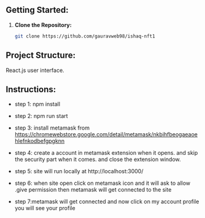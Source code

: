 ## Getting Started:

1.  **Clone the Repository:**

    ```bash
    git clone https://github.com/gauravweb98/ishaq-nft1
    ```

## Project Structure:

React.js user interface.

## Instructions:

- step 1: npm install

- step 2: npm run start

- step 3: install metamask from https://chromewebstore.google.com/detail/metamask/nkbihfbeogaeaoehlefnkodbefgpgknn

- step 4: create a account in metamask extension when it opens. and skip the security part when it comes. and close the extension window.

- step 5: site will run locally at http://localhost:3000/

- step 6: when site open click on metamask icon and it will ask to allow .give permission then metamask will get connected to the site

- step 7:metamask will get connected and now click on my account profile you will see your profile
